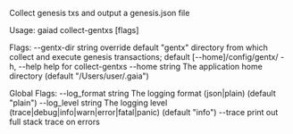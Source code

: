 Collect genesis txs and output a genesis.json file

Usage:
  gaiad collect-gentxs [flags]

Flags:
      --gentx-dir string   override default "gentx" directory from which collect and execute genesis transactions; default [--home]/config/gentx/
  -h, --help               help for collect-gentxs
      --home string        The application home directory (default "/Users/user/.gaia")

Global Flags:
      --log_format string   The logging format (json|plain) (default "plain")
      --log_level string    The logging level (trace|debug|info|warn|error|fatal|panic) (default "info")
      --trace               print out full stack trace on errors
